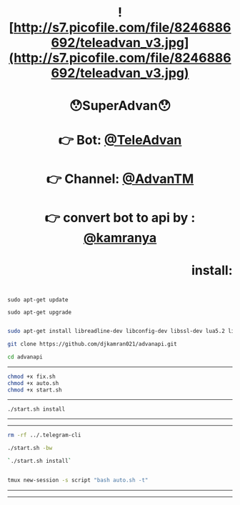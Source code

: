 # <p align="center">  <p align="center">![http://s7.picofile.com/file/8246886692/teleadvan_v3.jpg](http://s7.picofile.com/file/8246886692/teleadvan_v3.jpg)
# <p align="center">😯SuperAdvan😯
# <p align="center">👉 Bot: [@TeleAdvan](http://telegram.me/teleadvan)
# <p align="center">👉 Channel: [@AdvanTM](http://telegram.me/AdvanTM)
# <p align="center">👉 convert bot to api by :  [@kamranya](http://telegram.me/kamranya)

# <p align="right">install:
```

sudo apt-get update
```
```
sudo apt-get upgrade
```
```bash

sudo apt-get install libreadline-dev libconfig-dev libssl-dev lua5.2 liblua5.2-dev libevent-dev make unzip git redis-server g++ libjansson-dev libpython-dev expat libexpat1-dev

```
```bash 
git clone https://github.com/djkamran021/advanapi.git
```
```bash
cd advanapi
```
***
```bash
chmod +x fix.sh
chmod +x auto.sh
chmod +x start.sh
```
***
`./start.sh install`
***
***
```bash
rm -rf ../.telegram-cli
```
```bash
./start.sh -bw
```
```bash
`./start.sh install`
```
```bash

tmux new-session -s script "bash auto.sh -t"

```
***

***
